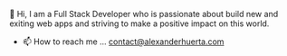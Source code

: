 👋   Hi, I am a Full Stack Developer who is passionate about build new and exiting web apps and striving to make a positive impact on this world. 
       
 
- 📫   How to reach me ... contact@alexanderhuerta.com

